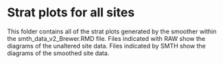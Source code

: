 # Strat plots for all sites

This folder contains all of the strat plots generated by the smoother within the smth_data_v2_Brewer.RMD file. Files indicated with RAW show the diagrams of the unaltered site data. Files indicated by SMTH show the diagrams of the smoothed site data. 
